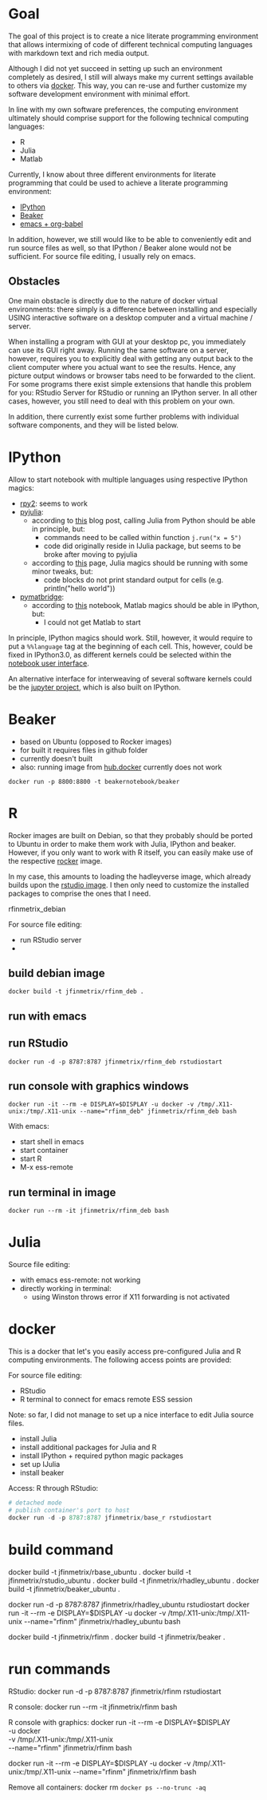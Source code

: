 Goal
====

The goal of this project is to create a nice literate programming
environment that allows intermixing of code of different technical
computing languages with markdown text and rich media output.

Although I did not yet succeed in setting up such an environment
completely as desired, I still will always make my current settings
available to others via [docker](www.docker.com). This way, you can
re-use and further customize my software development environment with
minimal effort.

In line with my own software preferences, the computing environment
ultimately should comprise support for the following technical
computing languages:
- R
- Julia
- Matlab

Currently, I know about three different environments for literate
programming that could be used to achieve a literate programming
environment: 
- [IPython](http://ipython.org/)
- [Beaker](http://beakernotebook.com/)
- [emacs + org-babel](http://orgmode.org/worg/org-contrib/babel/) 

In addition, however, we still would like to be able to conveniently
edit and run source files as well, so that IPython / Beaker alone
would not be sufficient. For source file editing, I usually rely on
emacs.

Obstacles
---------

One main obstacle is directly due to the nature of docker virtual
environments: there simply is a difference between installing and
especially USING interactive software on a desktop computer and a
virtual machine / server.

When installing a program with GUI at your desktop pc, you immediately
can use its GUI right away. Running the same software on a server,
however, requires you to explicitly deal with getting any output back
to the client computer where you actual want to see the results.
Hence, any picture output windows or browser tabs need to be forwarded
to the client. For some programs there exist simple extensions that
handle this problem for you: RStudio Server for RStudio or running an
IPython server. In all other cases, however, you still need to deal
with this problem on your own.

In addition, there currently exist some further problems with
individual software components, and they will be listed below. 

IPython
=======

Allow to start notebook with multiple languages using respective
IPython magics:
- [rpy2](http://rpy.sourceforge.net/): seems to work
- [pyjulia](https://github.com/JuliaLang/pyjulia):
  - according to
    [this](http://blog.leahhanson.us/julia-calling-python-calling-julia.html)
    blog post, calling Julia from Python should be able in principle, but:
    - commands need to be called within function `j.run("x = 5")`
    - code did originally reside in IJulia package, but seems to be
      broke after moving to pyjulia
  - according to
    [this](http://stackoverflow.com/questions/24091373/best-way-to-run-julia-code-in-an-ipython-notebook-or-python-code-in-an-ijulia-n)
    page, Julia magics should be running with some minor tweaks, but:
    - code blocks do not print standard output for cells
      (e.g. println("hello world"))
- [pymatbridge](http://arokem.github.io/python-matlab-bridge/):
  - according to
    [this](http://nbviewer.ipython.org/gist/anonymous/8940322)
    notebook, Matlab magics should be able in IPython, but:
    - I could not get Matlab to start

In principle, IPython magics should work. Still, however, it would
require to put a `%%language` tag at the beginning of each cell. This,
however, could be fixed in IPython3.0, as different kernels could be
selected within the [notebook user
interface](http://ipython.org/ipython-doc/dev/whatsnew/development.html). 

An alternative interface for interweaving of several software kernels
could be the [jupyter project](http://jupyter.org/), which is also
built on IPython.

Beaker
======

- based on Ubuntu (opposed to Rocker images)
- for built it requires files in github folder
- currently doesn't built
- also: running image from
  [hub.docker](https://registry.hub.docker.com/u/beakernotebook/beaker/)
  currently does not work 

````
docker run -p 8800:8800 -t beakernotebook/beaker
````

R
====

Rocker images are built on Debian, so that they probably should be
ported to Ubuntu in order to make them work with Julia, IPython and
beaker. However, if you only want to work with R itself, you can
easily make use of the respective
[rocker](https://github.com/rocker-org/rocker/wiki) image. 

In my case, this amounts to loading the hadleyverse image, which
already builds upon the [rstudio
image](https://github.com/rocker-org/hadleyverse/blob/master/Dockerfile).
I then only need to customize the installed packages to comprise the
ones that I need.

rfinmetrix_debian

For source file editing:
- run RStudio server
- 

build debian image
------------------

````
docker build -t jfinmetrix/rfinm_deb .
````

run with emacs
--------------

run RStudio
-----------

````
docker run -d -p 8787:8787 jfinmetrix/rfinm_deb rstudiostart
````

run console with graphics windows
---------------------------------

````
docker run -it --rm -e DISPLAY=$DISPLAY -u docker -v /tmp/.X11-unix:/tmp/.X11-unix --name="rfinm_deb" jfinmetrix/rfinm_deb bash
````
With emacs:
- start shell in emacs
- start container
- start R
- M-x ess-remote


run terminal in image
---------------------

````
docker run --rm -it jfinmetrix/rfinm_deb bash
````


Julia
=====

Source file editing:
- with emacs ess-remote: not working
- directly working in terminal: 
  - using Winston throws error if X11 forwarding is not activated


docker
======



This is a docker that let's you easily access pre-configured Julia and
R computing environments. The following access points are provided:

For source file editing:
- RStudio
- R terminal to connect for emacs remote ESS session

Note: so far, I did not manage to set up a nice interface to edit
Julia source files.


- install Julia
- install additional packages for Julia and R
- install IPython + required python magic packages
- set up IJulia
- install beaker

Access:
R through RStudio:
````R
# detached mode
# publish container's port to host
docker run -d -p 8787:8787 jfinmetrix/base_r rstudiostart
````

build command
=============

docker build -t jfinmetrix/rbase_ubuntu .
docker build -t jfinmetrix/rstudio_ubuntu .
docker build -t jfinmetrix/rhadley_ubuntu .
docker build -t jfinmetrix/beaker_ubuntu .


docker run -d -p 8787:8787 jfinmetrix/rhadley_ubuntu rstudiostart
docker run -it --rm -e DISPLAY=$DISPLAY -u docker -v /tmp/.X11-unix:/tmp/.X11-unix --name="rfinm" jfinmetrix/rhadley_ubuntu bash

docker build -t jfinmetrix/rfinm .
docker build -t jfinmetrix/beaker .


run commands
============

RStudio: 
docker run -d -p 8787:8787 jfinmetrix/rfinm rstudiostart

R console:
docker run --rm -it jfinmetrix/rfinm bash

R console with graphics:
docker run -it --rm -e DISPLAY=$DISPLAY \
-u docker \
-v /tmp/.X11-unix:/tmp/.X11-unix \
--name="rfinm" jfinmetrix/rfinm bash

docker run -it --rm -e DISPLAY=$DISPLAY -u docker -v /tmp/.X11-unix:/tmp/.X11-unix --name="rfinm" jfinmetrix/rfinm bash

Remove all containers:
docker rm `docker ps --no-trunc -aq`
